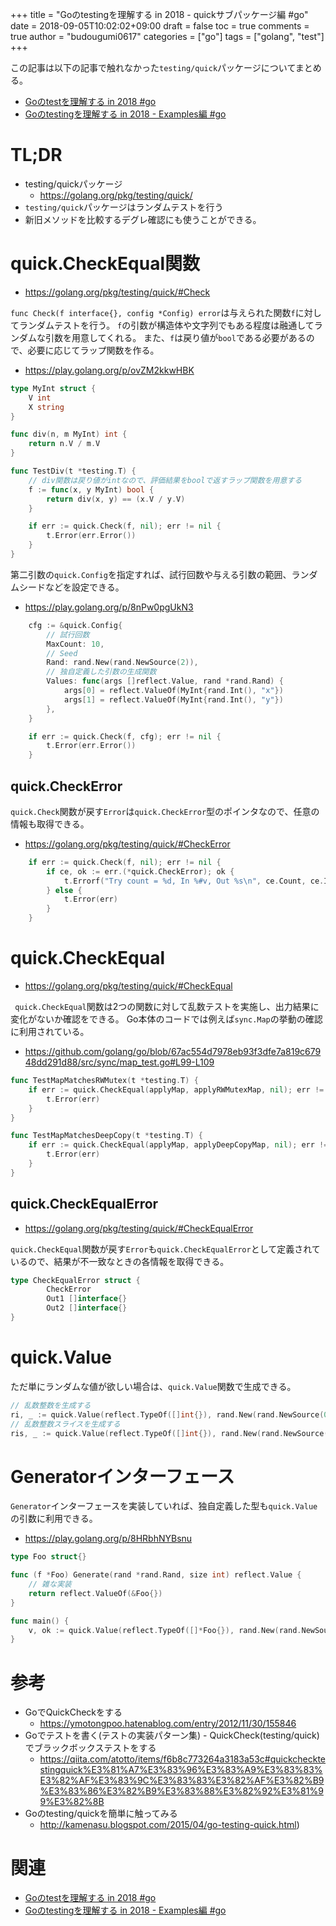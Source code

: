 +++
title = "Goのtestingを理解する in 2018 - quickサブパッケージ編 #go"
date = 2018-09-05T10:02:02+09:00
draft = false
toc = true
comments = true
author = "budougumi0617"
categories = ["go"]
tags = ["golang", "test"]
+++

この記事は以下の記事で触れなかった`testing/quick`パッケージについてまとめる。

- [Goのtestを理解する in 2018 #go](/2018/08/19/go-testing2018)
- [Goのtestingを理解する in 2018 - Examples編 #go](/2018/08/30/go-testing2018-examples/)

<!--more-->

# TL;DR
- testing/quickパッケージ
  - https://golang.org/pkg/testing/quick/
- `testing/quick`パッケージはランダムテストを行う
- 新旧メソッドを比較するデグレ確認にも使うことができる。

# quick.CheckEqual関数
- https://golang.org/pkg/testing/quick/#Check

`func Check(f interface{}, config *Config) error`は与えられた関数`f`に対してランダムテストを行う。
`f`の引数が構造体や文字列でもある程度は融通してランダムな引数を用意してくれる。
また、`f`は戻り値が`bool`である必要があるので、必要に応じてラップ関数を作る。

- https://play.golang.org/p/ovZM2kkwHBK

```go
type MyInt struct {
	V int
	X string
}

func div(n, m MyInt) int {
	return n.V / m.V
}

func TestDiv(t *testing.T) {
	// div関数は戻り値がintなので、評価結果をboolで返すラップ関数を用意する
	f := func(x, y MyInt) bool {
		return div(x, y) == (x.V / y.V)
	}

	if err := quick.Check(f, nil); err != nil {
		t.Error(err.Error())
	}
}
```

第二引数の`quick.Config`を指定すれば、試行回数や与える引数の範囲、ランダムシードなどを設定できる。

- https://play.golang.org/p/8nPw0pgUkN3

```go
	cfg := &quick.Config{
		// 試行回数
		MaxCount: 10,
		// Seed
		Rand: rand.New(rand.NewSource(2)),
		// 独自定義した引数の生成関数
		Values: func(args []reflect.Value, rand *rand.Rand) {
			args[0] = reflect.ValueOf(MyInt{rand.Int(), "x"})
			args[1] = reflect.ValueOf(MyInt{rand.Int(), "y"})
		},
	}

	if err := quick.Check(f, cfg); err != nil {
		t.Error(err.Error())
	}
```

## quick.CheckError

`quick.Check`関数が戻す`Error`は`quick.CheckError`型のポインタなので、任意の情報も取得できる。

- https://golang.org/pkg/testing/quick/#CheckError

```go
	if err := quick.Check(f, nil); err != nil {
		if ce, ok := err.(*quick.CheckError); ok {
			t.Errorf("Try count = %d, In %#v, Out %s\n", ce.Count, ce.In, ce)
		} else {
			t.Error(err)
		}
	}
```

# quick.CheckEqual
- https://golang.org/pkg/testing/quick/#CheckEqual

` quick.CheckEqual`関数は2つの関数に対して乱数テストを実施し、出力結果に変化がないか確認をできる。
Go本体のコードでは例えば`sync.Map`の挙動の確認に利用されている。

- https://github.com/golang/go/blob/67ac554d7978eb93f3dfe7a819c67948dd291d88/src/sync/map_test.go#L99-L109

```go
func TestMapMatchesRWMutex(t *testing.T) {
	if err := quick.CheckEqual(applyMap, applyRWMutexMap, nil); err != nil {
		t.Error(err)
	}
}

func TestMapMatchesDeepCopy(t *testing.T) {
	if err := quick.CheckEqual(applyMap, applyDeepCopyMap, nil); err != nil {
		t.Error(err)
	}
}
```

## quick.CheckEqualError
- https://golang.org/pkg/testing/quick/#CheckEqualError

`quick.CheckEqual`関数が戻す`Error`も`quick.CheckEqualError`として定義されているので、結果が不一致なときの各情報を取得できる。


```go
type CheckEqualError struct {
        CheckError
        Out1 []interface{}
        Out2 []interface{}
}
```

# quick.Value
ただ単にランダムな値が欲しい場合は、`quick.Value`関数で生成できる。

```go
// 乱数整数を生成する
ri, _ := quick.Value(reflect.TypeOf([]int{}), rand.New(rand.NewSource(0)))
// 乱数整数スライスを生成する
ris, _ := quick.Value(reflect.TypeOf([]int{}), rand.New(rand.NewSource(0)))
```

# Generatorインターフェース
`Generator`インターフェースを実装していれば、独自定義した型も`quick.Value`の引数に利用できる。
- https://play.golang.org/p/8HRbhNYBsnu

```go
type Foo struct{}

func (f *Foo) Generate(rand *rand.Rand, size int) reflect.Value {
	// 雑な実装
	return reflect.ValueOf(&Foo{})
}

func main() {
	v, ok := quick.Value(reflect.TypeOf([]*Foo{}), rand.New(rand.NewSource(0)))
}
```

# 参考
- GoでQuickCheckをする
  - https://ymotongpoo.hatenablog.com/entry/2012/11/30/155846
- Goでテストを書く(テストの実装パターン集) - QuickCheck(testing/quick)でブラックボックステストをする
  - https://qiita.com/atotto/items/f6b8c773264a3183a53c#quickchecktestingquick%E3%81%A7%E3%83%96%E3%83%A9%E3%83%83%E3%82%AF%E3%83%9C%E3%83%83%E3%82%AF%E3%82%B9%E3%83%86%E3%82%B9%E3%83%88%E3%82%92%E3%81%99%E3%82%8B
- Goのtesting/quickを簡単に触ってみる
  - http://kamenasu.blogspot.com/2015/04/go-testing-quick.html)

# 関連
- [Goのtestを理解する in 2018 #go](/2018/08/19/go-testing2018)
- [Goのtestingを理解する in 2018 - Examples編 #go](/2018/08/30/go-testing2018-examples/)


